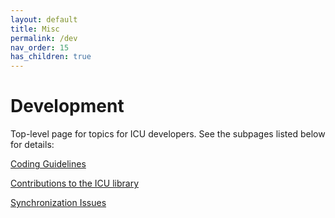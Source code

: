 ```yaml
---
layout: default
title: Misc
permalink: /dev
nav_order: 15
has_children: true
---
```

<!--
© 2020 and later: Unicode, Inc. and others.
License & terms of use: http://www.unicode.org/copyright.html
-->

# Development

Top-level page for topics for ICU developers. See the subpages listed below for
details:

[Coding Guidelines](codingguidelines.md)

[Contributions to the ICU library](contributions.md)

[Synchronization Issues](sync/index.md)